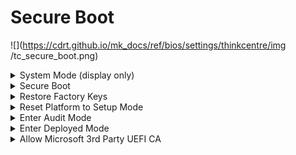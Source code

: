 # Secure Boot

![](https://cdrt.github.io/mk_docs/ref/bios/settings/thinkcentre/img
   /tc_secure_boot.png)

<details><summary>System Mode (display only)</summary>

<!-- TODO: add description -->

Options:

1. **Deployed Mode** - Default.
1. Audit Mode
1. User Mode
1. Setup Mode

</details>

<details><summary>Secure Boot</summary>

1.  **Enabled** - BIOS will prevent unauthorized OS from loading.
1.  Disabled - disables Secure Boot.

| WMI Setting name | Values | Locked by SVP |
|:---|:---|:---|
| SecureBoot | Disabled, Enabled | yes |


</details>

<details><summary>Restore Factory Keys</summary>

Restore Factory Keys resets secure boot to factory defaults.

Press `Yes` to proceed, or `No` to cancel.

</details>

<details><summary>Reset Platform to Setup Mode</summary>

Reset to setup mode will change secure boot to setup mode.

</details>

<details><summary>Enter Audit Mode</summary>

Enter Audit Mode workflow.

!!! note ""
    Transition from user to Audit Mode will result in erasing PK (Platform Key) variable.

!!! note ""
    Removing PK (Platform Key) will reset the system to setup / audit mode.

</details>

<details><summary>Enter Deployed Mode</summary>

Transition between Deployment and User Modes.

</details>

<details><summary>Allow Microsoft 3rd Party UEFI CA</summary>

Options:

1.  **Enabled** - Install Microsoft 3rd Party UEFI CA, and trust it in secure boot. Default.
2.  Disabled. Remove Microsoft 3rd Party UEFI CA in secure boot BD.


| WMI Setting name | Values | Locked by SVP |
|:---|:---|:---|
| AllowMicrosoft3rdPartyUEFICA | Enabled, Disabled | yes |

!!! note ""
    If add-on cards are supported, Microsoft 3rd Party UEFI CA will not be removed until the boot loader is loaded.

<!-- MODEL: Only M90t/s-3 -->


</details>

<!--<details><summary>Key Management</summary>
Simulator not supported.

<details>-->

